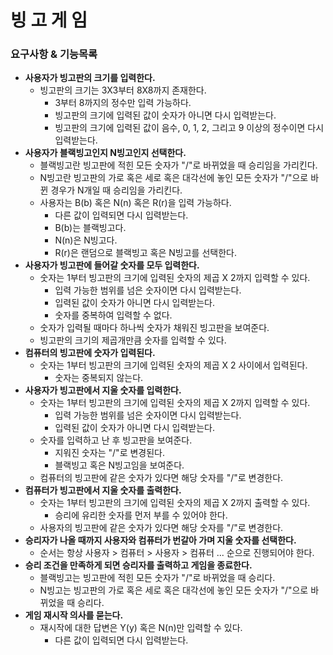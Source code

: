 # 빙 고 게 임

### 요구사항 & 기능목록

- **사용자가 빙고판의 크기를 입력한다.**
  - 빙고판의 크기는 3X3부터 8X8까지 존재한다.
    - 3부터 8까지의 정수만 입력 가능하다.
    - 빙고판의 크기에 입력된 값이 숫자가 아니면 다시 입력받는다.
    - 빙고판의 크기에 입력된 값이 음수, 0, 1, 2, 그리고 9 이상의 정수이면 다시 입력받는다.
- **사용자가 블랙빙고인지 N빙고인지 선택한다.**
  - 블랙빙고란 빙고판에 적힌 모든 숫자가 "/"로 바뀌었을 때 승리임을 가리킨다.
  - N빙고란 빙고판의 가로 혹은 세로 혹은 대각선에 놓인 모든 숫자가 "/"으로 바뀐 경우가 N개일 때 승리임을 가리킨다.
  - 사용자는 B(b) 혹은 N(n) 혹은 R(r)을 입력 가능하다.
    - 다른 값이 입력되면 다시 입력받는다.
    - B(b)는 블랙빙고다.
    - N(n)은 N빙고다.
    - R(r)은 랜덤으로 블랙빙고 혹은 N빙고를 선택한다.
- **사용자가 빙고판에 들어갈 숫자를 모두 입력한다.**
  - 숫자는 1부터 빙고판의 크기에 입력된 숫자의 제곱 X 2까지 입력할 수 있다.
    - 입력 가능한 범위를 넘은 숫자이면 다시 입력받는다.
    - 입력된 값이 숫자가 아니면 다시 입력받는다.
    - 숫자를 중복하여 입력할 수 없다.
  - 숫자가 입력될 때마다 하나씩 숫자가 채워진 빙고판을 보여준다.
  - 빙고판의 크기의 제곱개만큼 숫자를 입력할 수 있다.
- **컴퓨터의 빙고판에 숫자가 입력된다.**
  - 숫자는 1부터 빙고판의 크기에 입력된 숫자의 제곱 X 2 사이에서 입력된다.
    - 숫자는 중복되지 않는다.
- **사용자가 빙고판에서 지울 숫자를 입력한다.**
  - 숫자는 1부터 빙고판의 크기에 입력된 숫자의 제곱 X 2까지 입력할 수 있다.
    - 입력 가능한 범위를 넘은 숫자이면 다시 입력받는다.
    - 입력된 값이 숫자가 아니면 다시 입력받는다.
  - 숫자를 입력하고 난 후 빙고판을 보여준다.
    - 지워진 숫자는 "/"로 변경된다.
    - 블랙빙고 혹은 N빙고임을 보여준다.
  - 컴퓨터의 빙고판에 같은 숫자가 있다면 해당 숫자를 "/"로 변경한다.
- **컴퓨터가 빙고판에서 지울 숫자를 출력한다.**
  - 숫자는 1부터 빙고판의 크기에 입력된 숫자의 제곱 X 2까지 출력할 수 있다.
    - 승리에 유리한 숫자를 먼저 부를 수 있어야 한다.
  - 사용자의 빙고판에 같은 숫자가 있다면 해당 숫자를 "/"로 변경한다.
- **승리자가 나올 때까지 사용자와 컴퓨터가 번갈아 가며 지울 숫자를 선택한다.**
  - 순서는 항상 사용자 > 컴퓨터 > 사용자 > 컴퓨터 ... 순으로 진행되어야 한다.
- **승리 조건을 만족하게 되면 승리자를 출력하고 게임을 종료한다.**
  - 블랙빙고는 빙고판에 적힌 모든 숫자가 "/"로 바뀌었을 때 승리다.
  - N빙고는 빙고판의 가로 혹은 세로 혹은 대각선에 놓인 모든 숫자가 "/"으로 바뀌었을 때 승리다.
- **게임 재시작 의사를 묻는다.**
  - 재시작에 대한 답변은 Y(y) 혹은 N(n)만 입력할 수 있다.
    - 다른 값이 입력되면 다시 입력받는다.
